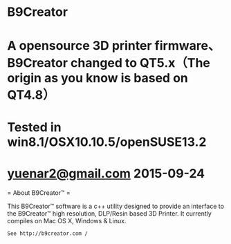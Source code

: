 # B9Creator
# A opensource 3D printer firmware、B9Creator changed to QT5.x（The origin as you know is based on QT4.8）
# Tested in win8.1/OSX10.10.5/openSUSE13.2  
# yuenar2@gmail.com 2015-09-24 
= About B9Creator™ =

This B9Creator™ software is a c++ utility designed to provide an interface to the B9Creator™ high resolution, DLP/Resin based 3D Printer. It currently compiles on Mac OS X, Windows & Linux. 

    See http://b9creator.com /
